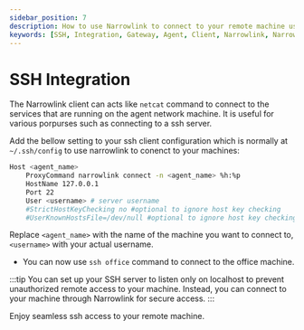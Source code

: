 ```yaml
---
sidebar_position: 7
description: How to use Narrowlink to connect to your remote machine using SSH
keywords: [SSH, Integration, Gateway, Agent, Client, Narrowlink, Narrow, Link, Networking, Internet, Security, Privacy, Open Source, Self-hosted, Tutorial, How-to, Guide, Nat, Firewall, Proxy, Reverse Proxy, Tunnel]
---
```


# SSH Integration

The Narrowlink client can acts like `netcat` command to connect to the services that are running on the agent network machine. It is useful for various porpurses such as connecting to a ssh server.

Add the bellow setting to your ssh client configuration which is normally at `~/.ssh/config` to use narrowlink to conenct to your machines:

```bash
Host <agent_name>
    ProxyCommand narrowlink connect -n <agent_name> %h:%p
    HostName 127.0.0.1
    Port 22
    User <username> # server username
    #StrictHostKeyChecking no #optional to ignore host key checking
    #UserKnownHostsFile=/dev/null #optional to ignore host key checking
```

Replace `<agent_name>` with the name of the machine you want to connect to, `<username>` with your actual username.

- You can now use `ssh office` command to connect to the office machine.

:::tip
You can set up your SSH server to listen only on localhost to prevent unauthorized remote access to your machine. Instead, you can connect to your machine through Narrowlink for secure access.
:::

Enjoy seamless ssh access to your remote machine.